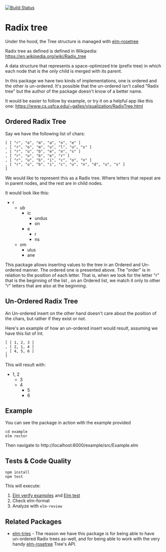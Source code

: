 [![Build Status](https://app.travis-ci.com/Gizra/elm-radix-tree.svg?branch=main)](https://app.travis-ci.com/Gizra/elm-radix-tree)

# Radix tree

Under the hood, the Tree structure is managed with 
[elm-rosetree](https://package.elm-lang.org/packages/zwilias/elm-rosetree/latest/)

Radix tree as defined is defined in Wikipedia: <https://en.wikipedia.org/wiki/Radix_tree>

A data structure that represents a space-optimized trie (prefix tree) in which
each node that is the only child is merged with its parent.

In this package we have two kinds of implementations, one is ordered and the
other is un-ordered. It's possible that the un-ordered isn't called "Radix tree"
but the author of the package doesn't know of a better name.

It would be easier to follow by example, or try it on a helpful app like
this one: <https://www.cs.usfca.edu/~galles/visualization/RadixTree.html>

## Ordered Radix Tree

Say we have the following list of chars:

    [ [ "r", "o", "m", "a", "n", "e" ]
    , [ "r", "o", "m", "u", "l", "u", "s" ]
    , [ "r", "u", "b", "e", "n", "s" ]
    , [ "r", "u", "b", "e", "r" ]
    , [ "r", "u", "b", "i", "c", "o", "n" ]
    , [ "r", "u", "b", "i", "c", "u", "n", "d", "u", "s" ]
    ]

We would like to represent this as a Radix tree. Where letters that repeat are
in parent nodes, and the rest are in child nodes.

It would look like this:

- r
    - ub
        - ic
            - undus
            - on
        - e
            - r
            - ns
    - om
        - ulus
        - ane

This package allows inserting values to the tree in an Ordered and Un-ordered manner.
The ordered one is presented above. The "order" is in relation to the position of each
letter. That is, when we look for the letter "r" that is the beginning of the list
, on an Ordered list, we match it only to other "r" letters that are also at the beginning.

## Un-Ordered Radix Tree

An Un-ordered insert on the other hand doesn't care about the position of the chars, but rather if they exist or not.

Here's an example of how an un-ordered insert would result, assuming we have this list
of Int.

    [ [ 1, 2, 3 ]
    , [ 2, 1, 4 ]
    , [ 4, 5, 6 ]
    ]

This will result with:

- 1, 2
    - 3
    - 4
        - 5
        - 6

## Example

You can see the package in action with the example provided

    cd example
    elm rector

Then navigate to http://localhost:8000/example/src/Example.elm

## Tests & Code Quality

    npm install
    npm test

This will execute:

1. [Elm verify examples](https://github.com/stoeffel/elm-verify-examples) and [Elm test](https://github.com/elm-explorations/test)
2. Check elm-format
3. Analyze with `elm-review`

## Related Packages

- [elm-tries](https://package.elm-lang.org/packages/elm-scotland/elm-tries/latest) - 
The reason we have this package is for being able to have un-ordered Radix trees as-well,
and for being able to work with the very handy [elm-rosetree](https://package.elm-lang.org/packages/zwilias/elm-rosetree/latest/)
Tree's API.